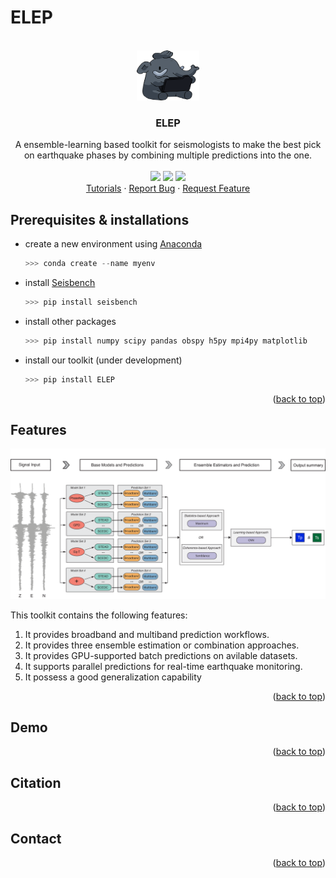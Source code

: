 # ELEP

<!-- PROJECT LOGO & STATUS -->
<br />
<div align="center">
  <a href="https://github.com/congcy/ELEP">
    <img src="images/ELEP_logo.png" alt="Logo" width="100" height="80">
  </a>
  <h3 align="center">ELEP</h3>
  <p align="center">
    A ensemble-learning based toolkit for seismologists to make the best pick on earthquake phases by combining multiple predictions into the one. 
    <br />
    <br />
    <a href="https://github.com/congcy/ELEP/blob/main/LICENSE" alt="Liscence">
        <img src="https://badgen.net/badge/license/BSD-3-Clause/blue" /></a>
    <a href="https://github.com/congcy/ELEP/tree/main/docs" alt="Documentation Status">
        <img src="https://readthedocs.org/projects/ssec-python-project-template/badge/?version=latest" /></a>
    <a href="https://github.com/congcy/ELEP/tree/main/.github/workflows" alt="Test">
        <img src="https://github.com/uw-ssec/python-project-template/actions/workflows/test.yaml/badge.svg" /></a>
    <br />
    <a href="https://ssec-python-project-template.readthedocs.io/en/latest/?badge=latest">Tutorials</a>
    ·
    <a href="https://github.com/othneildrew/Best-README-Template/issues">Report Bug</a>
    ·
    <a href="https://github.com/othneildrew/Best-README-Template/issues">Request Feature</a>
  </p>
</div>


## Prerequisites & installations

* create a new environment using [Anaconda](https://www.anaconda.com/) 
  ```python
  >>> conda create --name myenv
  ```
* install [Seisbench](https://github.com/seisbench/seisbench)
  ```python
  >>> pip install seisbench
  ```
* install other packages
  ```python
  >>> pip install numpy scipy pandas obspy h5py mpi4py matplotlib
  ```
* install our toolkit (under development)
  ```python
  >>> pip install ELEP
  ```

<p align="right">(<a href="https://github.com/congcy/ELEP">back to top</a>)</p>

## Features

![workflow](/images/ELEP_framework.png)

This toolkit contains the following features:

1. It provides broadband and multiband prediction workflows.
2. It provides three ensemble estimation or combination approaches.
3. It provides GPU-supported batch predictions on avilable datasets.
4. It supports parallel predictions for real-time earthquake monitoring.
5. It possess a good generalization capability

<p align="right">(<a href="https://github.com/congcy/ELEP">back to top</a>)</p>

## Demo

<p align="right">(<a href="https://github.com/congcy/ELEP">back to top</a>)</p>

## Citation 

<p align="right">(<a href="https://github.com/congcy/ELEP">back to top</a>)</p>

## Contact

<p align="right">(<a href="https://github.com/congcy/ELEP">back to top</a>)</p>
